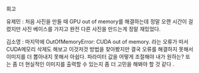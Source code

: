 회고


유제민 : 처음 사진을 만들 때 GPU out of memory를 해결하는데 정말 오랜 시간이 걸렸지만 사진 베이스를 가지고 완전 다른 사진을 만드는게 정말 재밌었다.



김소영 : 마지막에 OutOfMemoryError: CUDA out of memory. 라는 오류가 떠서 CUDA메모리 삭제도 해보고 이것저것 방법을 찾아봤지만 결국 오류를 해결하지 못해서 이미지를 더 
        뽑아내지 못해서 아쉽다. 파라미터 값을 어떻게 조절해야 내가 원하는? 또는 좀 더 현실적인 이미지를 출력할 수 있는지 좀 더 고민을 해봐야 할 것 같다 . 
